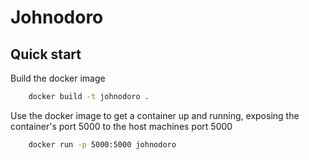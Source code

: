 # Johnodoro



## Quick start 

Build the docker image

``` bash 
    docker build -t johnodoro .
```

Use the docker image to get a container up and running, exposing the container's port 5000 to the host machines port 5000

``` bash 
    docker run -p 5000:5000 johnodoro
```